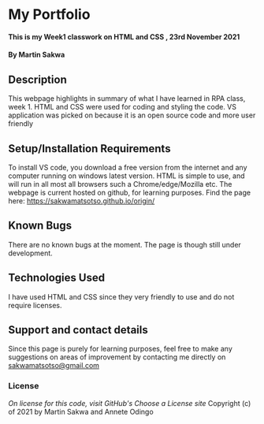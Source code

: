 # My Portfolio
#### This is my Week1 classwork on HTML and CSS , 23rd November 2021
#### By **Martin Sakwa**
## Description
This webpage highlights in summary of what I have learned in RPA class, week 1. HTML and CSS were used for coding and styling the code. VS application was picked on because it is an open source code and more user friendly
## Setup/Installation Requirements
To install VS code, you download a free version from the internet and any computer running on windows latest version. HTML is simple to use, and will run in all most all browsers such a Chrome/edge/Mozilla etc. The webpage is current hosted on github, for learning purposes. Find the page here: https://sakwamatsotso.github.io/origin/
## Known Bugs
There are no known bugs at the moment. The page is though still under development.
## Technologies Used
I have used HTML and CSS since they very friendly to use and do not require licenses.
## Support and contact details
Since this page is purely for learning purposes, feel free to make any suggestions on areas of improvement by contacting me directly on sakwamatsotso@gmail.com
### License
*On license for this code, visit GitHub's Choose a License site*
Copyright (c)  of 2021  by Martin Sakwa and Annete Odingo
  
